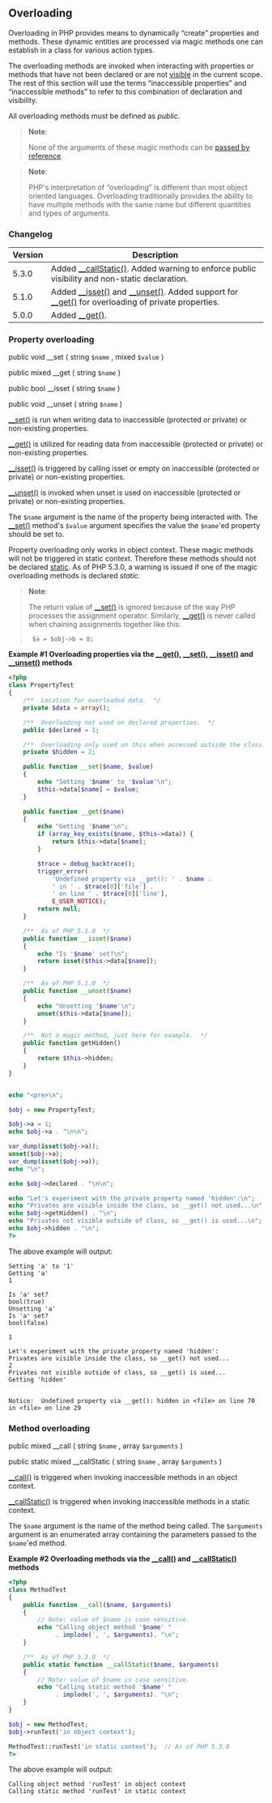 Overloading
-----------

Overloading in PHP provides means to dynamically “create” properties and
methods. These dynamic entities are processed via magic methods one can
establish in a class for various action types.

The overloading methods are invoked when interacting with properties or
methods that have not been declared or are not
<a href="/language/oop5/visibility.html" class="link">visible</a> in the
current scope. The rest of this section will use the terms “inaccessible
properties” and “inaccessible methods” to refer to this combination of
declaration and visibility.

All overloading methods must be defined as *public*.

> **Note**:
>
> None of the arguments of these magic methods can be
> <a href="/functions/arguments.html#functions.arguments.by-reference" class="link">passed by reference</a>.

> **Note**:
>
> PHP's interpretation of “overloading” is different than most object
> oriented languages. Overloading traditionally provides the ability to
> have multiple methods with the same name but different quantities and
> types of arguments.

### Changelog

| Version | Description                                                                                                                                                                                                                                                                                                           |
|---------|-----------------------------------------------------------------------------------------------------------------------------------------------------------------------------------------------------------------------------------------------------------------------------------------------------------------------|
| 5.3.0   | Added <a href="/language/oop5/overloading.html#object.callstatic" class="link">__callStatic()</a>. Added warning to enforce public visibility and non-static declaration.                                                                                                                                             |
| 5.1.0   | Added <a href="/language/oop5/overloading.html#object.isset" class="link">__isset()</a> and <a href="/language/oop5/overloading.html#object.unset" class="link">__unset()</a>. Added support for <a href="/language/oop5/overloading.html#object.get" class="link">__get()</a> for overloading of private properties. |
| 5.0.0   | Added <a href="/language/oop5/overloading.html#object.get" class="link">__get()</a>.                                                                                                                                                                                                                                  |

### Property overloading

<span class="modifier">public</span> <span class="type">void</span>
<span class="methodname">\_\_set</span> ( <span
class="methodparam"><span class="type">string</span> `$name`</span> ,
<span class="methodparam"><span class="type">mixed</span>
`$value`</span> )

<span class="modifier">public</span> <span class="type">mixed</span>
<span class="methodname">\_\_get</span> ( <span
class="methodparam"><span class="type">string</span> `$name`</span> )

<span class="modifier">public</span> <span class="type">bool</span>
<span class="methodname">\_\_isset</span> ( <span
class="methodparam"><span class="type">string</span> `$name`</span> )

<span class="modifier">public</span> <span class="type">void</span>
<span class="methodname">\_\_unset</span> ( <span
class="methodparam"><span class="type">string</span> `$name`</span> )

<a href="/language/oop5/overloading.html#object.set" class="link">__set()</a>
is run when writing data to inaccessible (protected or private) or
non-existing properties.

<a href="/language/oop5/overloading.html#object.get" class="link">__get()</a>
is utilized for reading data from inaccessible (protected or private) or
non-existing properties.

<a href="/language/oop5/overloading.html#object.isset" class="link">__isset()</a>
is triggered by calling <span class="function">isset</span> or <span
class="function">empty</span> on inaccessible (protected or private) or
non-existing properties.

<a href="/language/oop5/overloading.html#object.unset" class="link">__unset()</a>
is invoked when <span class="function">unset</span> is used on
inaccessible (protected or private) or non-existing properties.

The `$name` argument is the name of the property being interacted with.
The
<a href="/language/oop5/overloading.html#object.set" class="link">__set()</a>
method's `$value` argument specifies the value the `$name`'ed property
should be set to.

Property overloading only works in object context. These magic methods
will not be triggered in static context. Therefore these methods should
not be declared
<a href="/language/oop5/static.html" class="link">static</a>. As of PHP
5.3.0, a warning is issued if one of the magic overloading methods is
declared *static*.

> **Note**:
>
> The return value of
> <a href="/language/oop5/overloading.html#object.set" class="link">__set()</a>
> is ignored because of the way PHP processes the assignment operator.
> Similarly,
> <a href="/language/oop5/overloading.html#object.get" class="link">__get()</a>
> is never called when chaining assignments together like this:
>
>      $a = $obj->b = 8; 

**Example \#1 Overloading properties via the
<a href="/language/oop5/overloading.html#object.get" class="link">__get()</a>,
<a href="/language/oop5/overloading.html#object.set" class="link">__set()</a>,
<a href="/language/oop5/overloading.html#object.isset" class="link">__isset()</a>
and
<a href="/language/oop5/overloading.html#object.unset" class="link">__unset()</a>
methods**

``` php
<?php
class PropertyTest
{
    /**  Location for overloaded data.  */
    private $data = array();

    /**  Overloading not used on declared properties.  */
    public $declared = 1;

    /**  Overloading only used on this when accessed outside the class.  */
    private $hidden = 2;

    public function __set($name, $value)
    {
        echo "Setting '$name' to '$value'\n";
        $this->data[$name] = $value;
    }

    public function __get($name)
    {
        echo "Getting '$name'\n";
        if (array_key_exists($name, $this->data)) {
            return $this->data[$name];
        }

        $trace = debug_backtrace();
        trigger_error(
            'Undefined property via __get(): ' . $name .
            ' in ' . $trace[0]['file'] .
            ' on line ' . $trace[0]['line'],
            E_USER_NOTICE);
        return null;
    }

    /**  As of PHP 5.1.0  */
    public function __isset($name)
    {
        echo "Is '$name' set?\n";
        return isset($this->data[$name]);
    }

    /**  As of PHP 5.1.0  */
    public function __unset($name)
    {
        echo "Unsetting '$name'\n";
        unset($this->data[$name]);
    }

    /**  Not a magic method, just here for example.  */
    public function getHidden()
    {
        return $this->hidden;
    }
}


echo "<pre>\n";

$obj = new PropertyTest;

$obj->a = 1;
echo $obj->a . "\n\n";

var_dump(isset($obj->a));
unset($obj->a);
var_dump(isset($obj->a));
echo "\n";

echo $obj->declared . "\n\n";

echo "Let's experiment with the private property named 'hidden':\n";
echo "Privates are visible inside the class, so __get() not used...\n";
echo $obj->getHidden() . "\n";
echo "Privates not visible outside of class, so __get() is used...\n";
echo $obj->hidden . "\n";
?>
```

The above example will output:

    Setting 'a' to '1'
    Getting 'a'
    1

    Is 'a' set?
    bool(true)
    Unsetting 'a'
    Is 'a' set?
    bool(false)

    1

    Let's experiment with the private property named 'hidden':
    Privates are visible inside the class, so __get() not used...
    2
    Privates not visible outside of class, so __get() is used...
    Getting 'hidden'


    Notice:  Undefined property via __get(): hidden in <file> on line 70 in <file> on line 29

### Method overloading

<span class="modifier">public</span> <span class="type">mixed</span>
<span class="methodname">\_\_call</span> ( <span
class="methodparam"><span class="type">string</span> `$name`</span> ,
<span class="methodparam"><span class="type">array</span>
`$arguments`</span> )

<span class="modifier">public static</span> <span
class="type">mixed</span> <span class="methodname">\_\_callStatic</span>
( <span class="methodparam"><span class="type">string</span>
`$name`</span> , <span class="methodparam"><span
class="type">array</span> `$arguments`</span> )

<a href="/language/oop5/overloading.html#object.call" class="link">__call()</a>
is triggered when invoking inaccessible methods in an object context.

<a href="/language/oop5/overloading.html#object.callstatic" class="link">__callStatic()</a>
is triggered when invoking inaccessible methods in a static context.

The `$name` argument is the name of the method being called. The
`$arguments` argument is an enumerated array containing the parameters
passed to the `$name`'ed method.

**Example \#2 Overloading methods via the
<a href="/language/oop5/overloading.html#object.call" class="link">__call()</a>
and
<a href="/language/oop5/overloading.html#object.callstatic" class="link">__callStatic()</a>
methods**

``` php
<?php
class MethodTest
{
    public function __call($name, $arguments)
    {
        // Note: value of $name is case sensitive.
        echo "Calling object method '$name' "
             . implode(', ', $arguments). "\n";
    }

    /**  As of PHP 5.3.0  */
    public static function __callStatic($name, $arguments)
    {
        // Note: value of $name is case sensitive.
        echo "Calling static method '$name' "
             . implode(', ', $arguments). "\n";
    }
}

$obj = new MethodTest;
$obj->runTest('in object context');

MethodTest::runTest('in static context');  // As of PHP 5.3.0
?>
```

The above example will output:

    Calling object method 'runTest' in object context
    Calling static method 'runTest' in static context

